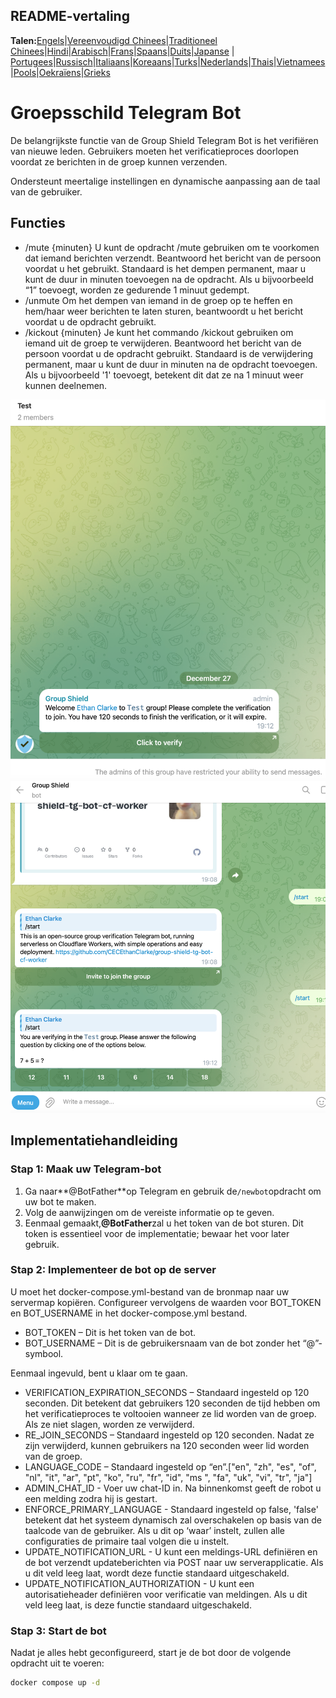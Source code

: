 ## README-vertaling

**Talen:**[Engels](README.md)\|[Vereenvoudigd Chinees](README.zh-CN.md)\|[Traditioneel Chinees](README.zh-TW.md)\|[Hindi](README.hi.md)\|[Arabisch](README.ar.md)\|[Frans](README.fr.md)\|[Spaans](README.es.md)\|[Duits](README.de.md)\|[Japanse](README.ja.md) \| [Portugees](README.pt.md)\|[Russisch](README.ru.md)\|[Italiaans](README.it.md)\|[Koreaans](README.ko.md)\|[Turks](README.tr.md)\|[Nederlands](README.nl.md)\|[Thais](README.th.md)\|[Vietnamees](README.vi.md)\|[Pools](README.pl.md)\|[Oekraïens](README.uk.md)\|[Grieks](README.el.md)

# Groepsschild Telegram Bot

De belangrijkste functie van de Group Shield Telegram Bot is het verifiëren van nieuwe leden. Gebruikers moeten het verificatieproces doorlopen voordat ze berichten in de groep kunnen verzenden.

Ondersteunt meertalige instellingen en dynamische aanpassing aan de taal van de gebruiker.

## Functies

-   /mute {minuten}
    U kunt de opdracht /mute gebruiken om te voorkomen dat iemand berichten verzendt. Beantwoord het bericht van de persoon voordat u het gebruikt. Standaard is het dempen permanent, maar u kunt de duur in minuten toevoegen na de opdracht. Als u bijvoorbeeld “1” toevoegt, worden ze gedurende 1 minuut gedempt.
-   /unmute Om het dempen van iemand in de groep op te heffen en hem/haar weer berichten te laten sturen, beantwoordt u het bericht voordat u de opdracht gebruikt.
-   /kickout {minuten} 
    Je kunt het commando /kickout gebruiken om iemand uit de groep te verwijderen. Beantwoord het bericht van de persoon voordat u de opdracht gebruikt. Standaard is de verwijdering permanent, maar u kunt de duur in minuten na de opdracht toevoegen. Als u bijvoorbeeld '1' toevoegt, betekent dit dat ze na 1 minuut weer kunnen deelnemen.

![screenshot](https://raw.githubusercontent.com/CECEthanClarke/group-shield-tg-bot/refs/heads/main/other/image.png)![screenshot](https://raw.githubusercontent.com/CECEthanClarke/group-shield-tg-bot/refs/heads/main/other/image2.png)

## Implementatiehandleiding

### Stap 1: Maak uw Telegram-bot

1.  Ga naar**@BotFather**op Telegram en gebruik de`/newbot`opdracht om uw bot te maken.
2.  Volg de aanwijzingen om de vereiste informatie op te geven.
3.  Eenmaal gemaakt,**@BotFather**zal u het token van de bot sturen. Dit token is essentieel voor de implementatie; bewaar het voor later gebruik.

### Stap 2: Implementeer de bot op de server

U moet het docker-compose.yml-bestand van de bronmap naar uw servermap kopiëren. Configureer vervolgens de waarden voor BOT_TOKEN en BOT_USERNAME in het docker-compose.yml bestand.

-   BOT_TOKEN – Dit is het token van de bot.
-   BOT_USERNAME – Dit is de gebruikersnaam van de bot zonder het “@”-symbool.

Eenmaal ingevuld, bent u klaar om te gaan.

-   VERIFICATION_EXPIRATION_SECONDS – Standaard ingesteld op 120 seconden. Dit betekent dat gebruikers 120 seconden de tijd hebben om het verificatieproces te voltooien wanneer ze lid worden van de groep. Als ze niet slagen, worden ze verwijderd.
-   RE_JOIN_SECONDS – Standaard ingesteld op 120 seconden. Nadat ze zijn verwijderd, kunnen gebruikers na 120 seconden weer lid worden van de groep.
-   LANGUAGE_CODE – Standaard ingesteld op “en”.["en", "zh", "es", "of", "nl", "it", "ar", "pt", "ko", "ru", "fr", "id", "ms ", "fa", "uk", "vi", "tr", "ja"]
-   ADMIN_CHAT_ID - Voer uw chat-ID in. Na binnenkomst geeft de robot u een melding zodra hij is gestart.
-   ENFORCE_PRIMARY_LANGUAGE - Standaard ingesteld op false, 'false' betekent dat het systeem dynamisch zal overschakelen op basis van de taalcode van de gebruiker. Als u dit op ‘waar’ instelt, zullen alle configuraties de primaire taal volgen die u instelt.
-   UPDATE_NOTIFICATION_URL - U kunt een meldings-URL definiëren en de bot verzendt updateberichten via POST naar uw serverapplicatie. Als u dit veld leeg laat, wordt deze functie standaard uitgeschakeld.
-   UPDATE_NOTIFICATION_AUTHORIZATION - U kunt een autorisatieheader definiëren voor verificatie van meldingen. Als u dit veld leeg laat, is deze functie standaard uitgeschakeld.

### Stap 3: Start de bot

Nadat je alles hebt geconfigureerd, start je de bot door de volgende opdracht uit te voeren:

```bash
docker compose up -d
```
